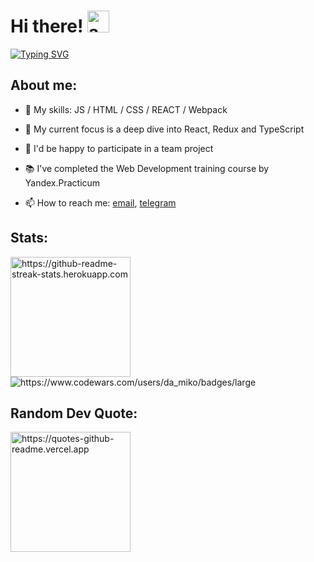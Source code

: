 
<h1 align="left">Hi there! <img src="https://media3.giphy.com/media/adi9Y9YdSpzOfdZ3UQ/giphy.gif?cid=ecf05e472ynv3ors1faqv896xiigdg8z5997koaqkesvx5w6&rid=giphy.gif&ct=g" alt="awesome parrot" width="35px" height="35px"></h1>
<p align="left"><a href="https://git.io/typing-svg"><img src="https://readme-typing-svg.demolab.com?font=Fira+Code&pause=500&width=465&lines=I'm+Dasha;passionate+frontend+developer;always+learning+new+things;JS is Life" alt="Typing SVG"/></a></p>

## About me:

- 🚀 My skills: JS / HTML / CSS / REACT / Webpack   

- 🔭 My current focus is a deep dive into React, Redux and TypeScript

- 👯 I'd be happy to participate in a team project

- 📚 I've completed the Web Development training course by Yandex.Practicum

- 📫 How to reach me: [email](mailto:dashamikolaichuk@gmail.com?), [telegram](https://t.me/da_miko) 

## Stats:
  
<img src="https://github-readme-streak-stats.herokuapp.com/?user=dashimiko&theme=nord&layout=compact&hide_border=true&mode=weekly" alt="https://github-readme-streak-stats.herokuapp.com" height="192px"/>

<img src="https://www.codewars.com/users/da_miko/badges/large" alt="https://www.codewars.com/users/da_miko/badges/large"/>

## Random Dev Quote:
  
<img src="https://quotes-github-readme.vercel.app/api?type=horizontal&theme=nord" alt="https://quotes-github-readme.vercel.app" height="192px"/>
